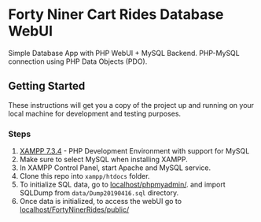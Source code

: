 # Forty Niner Cart Rides Database WebUI

Simple Database App with PHP WebUI + MySQL Backend. PHP-MySQL connection using PHP Data Objects (PDO).

## Getting Started

These instructions will get you a copy of the project up and running on your local machine for development and testing purposes.

### Steps

1. [XAMPP 7.3.4](https://www.apachefriends.org/index.html) - PHP Development Environment with support for MySQL
2. Make sure to select MySQL when installing XAMPP.
3. In XAMPP Control Panel, start Apache and MySQL service.
4. Clone this repo into `xampp/htdocs` folder.
5. To initialize SQL data, go to [localhost/phpmyadmin/](http://localhost/phpmyadmin/). and import SQLDump from `data/Dump20190416.sql` directory.
6. Once data is initialized, to access the webUI go to [localhost/FortyNinerRides/public/](http://localhost/FortyNinerRides/public/)
